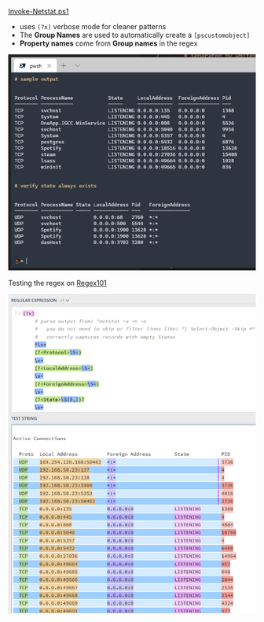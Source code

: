 
[Invoke-Netstat.ps1](./Invoke-Netstat.ps1)

- uses `(?x)` verbose mode for cleaner patterns
- The **Group Names** are used to automatically create a `[pscustomobject]`
- **Property names** come from **Group names** in the regex

![Screenshot of Commandline Objects](./final-posh-objects.png)

Testing the regex on [Regex101](https://regex101.com/)

![Screenshot of Regex Hilighted groups](./regex101.highlighted-matches.png)